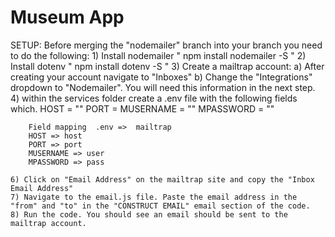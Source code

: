 # Museum App

SETUP: 
Before merging the "nodemailer" branch into your branch you need to do the following:
    1) Install nodemailer " npm install nodemailer -S "
    2) Install dotenv " npm install dotenv -S "
    3) Create a mailtrap account:
        a) After creating your account navigate to "Inboxes" 
        b) Change the "Integrations" dropdown to "Nodemailer". You will need this information in the next step. 
    4) within the services folder create a .env file with the following fields which. 
        HOST = ""
        PORT = 
        MUSERNAME = ""
        MPASSWORD = ""
        
        Field mapping  .env =>  mailtrap 
        HOST => host
        PORT => port
        MUSERNAME => user
        MPASSWORD => pass
    
    6) Click on "Email Address" on the mailtrap site and copy the "Inbox Email Address" 
    7) Navigate to the email.js file. Paste the email address in the "from" and "to" in the "CONSTRUCT EMAIL" email section of the code.
    8) Run the code. You should see an email should be sent to the mailtrap account. 

    